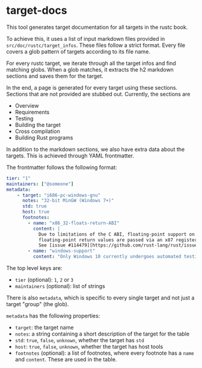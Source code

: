 # target-docs

This tool generates target documentation for all targets in the rustc book.

To achieve this, it uses a list of input markdown files provided in `src/doc/rustc/target_infos`. These files follow a strict format.
Every file covers a glob pattern of targets according to its file name.

For every rustc target, we iterate through all the target infos and find matching globs.
When a glob matches, it extracts the h2 markdown sections and saves them for the target.

In the end, a page is generated for every target using these sections.
Sections that are not provided are stubbed out. Currently, the sections are

- Overview
- Requirements
- Testing
- Building the target
- Cross compilation
- Building Rust programs

In addition to the markdown sections, we also have extra data about the targets.
This is achieved through YAML frontmatter.

The frontmatter follows the following format:

```yaml
tier: "1"
maintainers: ["@someone"]
metadata:
    - target: "i686-pc-windows-gnu"
      notes: "32-bit MinGW (Windows 7+)"
      std: true
      host: true
      footnotes:
        - name: "x86_32-floats-return-ABI"
          content: |
            Due to limitations of the C ABI, floating-point support on `i686` targets is non-compliant:
            floating-point return values are passed via an x87 register, so NaN payload bits can be lost.
            See [issue #114479][https://github.com/rust-lang/rust/issues/114479].
        - name: "windows-support"
          content: "Only Windows 10 currently undergoes automated testing. Earlier versions of Windows rely on testing and support from the community."
```

The top level keys are:

- `tier` (optional): `1`, `2` or `3`
- `maintainers` (optional): list of strings

There is also `metadata`, which is specific to every single target and not just a target "group" (the glob).

`metadata` has the following properties:

- `target`: the target name
- `notes`: a string containing a short description of the target for the table
- `std`: `true`, `false`, `unknown`, whether the target has `std`
- `host`: `true`, `false`, `unknown`, whether the target has host tools
- `footnotes` (optional): a list of footnotes, where every footnote has a `name` and `content`. These are used in the table.
